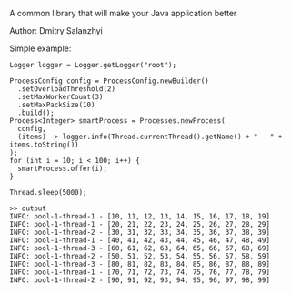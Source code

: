 A common library that will make your Java application better

Author: Dmitry Salanzhyi

Simple example:

    Logger logger = Logger.getLogger("root");
    
    ProcessConfig config = ProcessConfig.newBuilder()
      .setOverloadThreshold(2)
      .setMaxWorkerCount(3)
      .setMaxPackSize(10)
      .build();
    Process<Integer> smartProcess = Processes.newProcess(
      config,
      (items) -> logger.info(Thread.currentThread().getName() + " - " + items.toString())
    );
    for (int i = 10; i < 100; i++) {
      smartProcess.offer(i);
    }
    
    Thread.sleep(5000);

    >> output
    INFO: pool-1-thread-1 - [10, 11, 12, 13, 14, 15, 16, 17, 18, 19]
    INFO: pool-1-thread-1 - [20, 21, 22, 23, 24, 25, 26, 27, 28, 29]
    INFO: pool-1-thread-2 - [30, 31, 32, 33, 34, 35, 36, 37, 38, 39]
    INFO: pool-1-thread-1 - [40, 41, 42, 43, 44, 45, 46, 47, 48, 49]
    INFO: pool-1-thread-3 - [60, 61, 62, 63, 64, 65, 66, 67, 68, 69]
    INFO: pool-1-thread-2 - [50, 51, 52, 53, 54, 55, 56, 57, 58, 59]
    INFO: pool-1-thread-3 - [80, 81, 82, 83, 84, 85, 86, 87, 88, 89]
    INFO: pool-1-thread-1 - [70, 71, 72, 73, 74, 75, 76, 77, 78, 79]
    INFO: pool-1-thread-2 - [90, 91, 92, 93, 94, 95, 96, 97, 98, 99]
